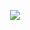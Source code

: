<p align="center">
<img src="https://64.media.tumblr.com/9824b47f284a60e47890b87086c5ba27/1fb36553dcefbcd1-7d/s400x600/b725f2a30c9ea372c81d368ef3371d10b5b57ae0.gifv"/>
</p>
